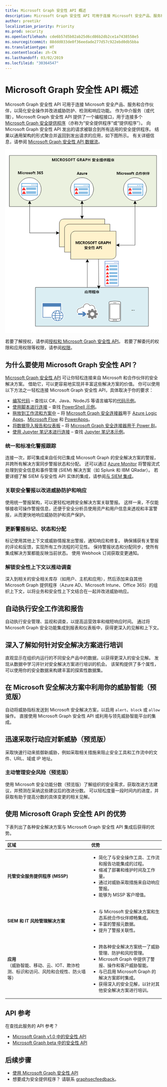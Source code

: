 ```yaml
---
title: Microsoft Graph 安全性 API 概述
description: Microsoft Graph 安全性 API 可用于连接 Microsoft 安全产品、服务和合作伙伴，以简化安全操作并改进威胁防护、检测和响应功能。 作为中介服务（或代理），Microsoft Graph 安全性 API 提供了一个编程接口，用于连接多个 Microsoft Graph 安全提供程序（亦称为“安全提供程序”或“提供程序”）。 向 Microsoft Graph 安全性 API 发出的请求被联合到所有适用的安全提供程序。 结果以通用架构的形式聚合并返回到发出请求的应用，如下图所示。 有关详细信息，请参阅“Microsoft Graph 安全性 API 数据流”。
author: preetikr
localization_priority: Priority
ms.prod: security
ms.openlocfilehash: cde6b57d5b02ab25d6cd86b2db2ce1a7438558e5
ms.sourcegitcommit: 88ddd033de0f36eedade277d57c922ebd0db5bba
ms.translationtype: HT
ms.contentlocale: zh-CN
ms.lasthandoff: 03/02/2019
ms.locfileid: "30364547"
---
```

# <a name="microsoft-graph-security-api-overview"></a>Microsoft Graph 安全性 API 概述

Microsoft Graph 安全性 API 可用于连接 Microsoft 安全产品、服务和合作伙伴，以简化安全操作并改进威胁防护、检测和响应功能。 作为中介服务（或代理），Microsoft Graph 安全性 API 提供了一个编程接口，用于连接多个 [Microsoft Graph 安全提供程序](/graph/api/resources/securityvendorinformation?view=graph-rest-1.0)（亦称为“安全提供程序”或“提供程序”）。 向 Microsoft Graph 安全性 API 发出的请求被联合到所有适用的安全提供程序。 结果以通用架构的形式聚合并返回到发出请求的应用，如下图所示。 有关详细信息，请参阅 [Microsoft Graph 安全性 API 数据流](security-dataflow.md)。

![security_overview_diagram_1.png](./images/security-overview-diagram-1.png)

若要了解授权，请参阅[授权和 Microsoft Graph 安全性 API](security-authorization.md)。 若要了解委托的权限和应用权限等权限，请参阅[权限](permissions-reference.md#security-permissions)。

## <a name="why-use-the-microsoft-graph-security-api"></a>为什么要使用 Microsoft Graph 安全性 API？

[Microsoft Graph 安全性 API](/graph/api/resources/security-api-overview?view=graph-rest-1.0) 可让你轻松连接来自 Microsoft 和合作伙伴的安全解决方案。 借助它，可以更容易地实现并丰富这些解决方案的价值。 你可以使用以下方法之一轻松连接 Microsoft Graph 安全性 API，具体取决于你的要求：

- [编写代码](https://aka.ms/graphsecuritysdk) – 查找以 C#、Java、NodeJS 等语言编写的[代码示例](https://aka.ms/graphsecurityapicode)。
- [使用脚本进行连接](https://aka.ms/graphsecuritypowershellsampleblog) – 查找 [PowerShell 示例](https://aka.ms/graphsecuritypowershellsample)。
- [拖放到工作流和方案中](https://aka.ms/graphsecurityconnectorsblogpost) – 将 [Microsoft Graph 安全连接器](https://aka.ms/graphsecurityconnectors)用于 [Azure Logic Apps](https://docs.microsoft.com/azure/logic-apps/logic-apps-overview)、[Microsoft Flow](https://flow.microsoft.com/) 和 [PowerApps](https://powerapps.microsoft.com/)。
- [将数据导入报告和仪表板](https://aka.ms/graphsecuritypowerbiconnectorblogpost) – 将 [Microsoft Graph 安全连接器用于 Power BI](https://aka.ms/graphsecuritypowerbiconnectordoc)。
- [使用 Jupyter 笔记本进行连接](https://jupyter.org/) – 查找 [Jupyter 笔记本示例](https://aka.ms/graphsecurityjupyternotebooks)。  

### <a name="unify-and-standardize-alert-tracking"></a>统一和标准化警报跟踪

连接一次，即可集成来自任何已集成 Microsoft Graph 的安全解决方案的警报，并跨所有解决方案同步警报状态和分配。 还可以通过 [Azure Monitor](https://docs.microsoft.com/zh-CN/azure/monitoring-and-diagnostics/monitor-stream-monitoring-data-event-hubs#what-can-i-do-with-the-monitoring-data-being-sent-to-my-event-hub) 将警报流式处理到安全信息和事件管理 (SIEM) 解决方案（如 Splunk 和 IBM QRadar）。 若要详细了解 SIEM 与安全性 API 实体的集成，请参阅[与 SIEM 集成](security-siemintegration.md)。

### <a name="correlate-security-alerts-to-improve-threat-protection-and-response"></a>关联安全警报以改进威胁防护和响应

使用统一警报架构，可以更轻松地跨安全解决方案关联警报。 这样一来，不仅能够接收可操作警报信息，还便于安全分析员使用资产和用户信息来透视和丰富警报，从而更快地响应威胁防护和资产保护。  

### <a name="update-alert-tags-status-and-assignments"></a>更新警报标记、状态和分配

标记使用其他上下文或威胁情报发出警报，通知响应和修复。 确保捕获有关警报的评论和反馈，实现所有工作流程的可见性。 保持警报状态和分配同步，使所有集成解决方案都能反映当前状态。 使用 Webhook 订阅获取变更通知。  

### <a name="unlock-security-context-to-drive-investigation"></a>解锁安全性上下文以推动调查

深入到相关的安全相关库存（如用户、主机和应用），然后添加来自其他 Microsoft Graph 提供程序（Azure AD、Microsoft Intune、Office 365）的组织上下文，以将业务和安全性上下文结合在一起并改进威胁响应。

## <a name="automate-security-workflows-and-reporting"></a>自动执行安全工作流和报告

自动执行安全管理、监视和调查，以提高运营效率和缩短响应时间。 通过将 Microsoft Graph 安全功能集成到报表和仪表板中，获得更深入的见解和上下文。

## <a name="get-deep-insights-to-train-security-solutions"></a>深入了解如何针对安全解决方案进行培训

直观显示在组织内运行的不同安全产品中的数据，以获得更深入的安全见解。 发现从数据中学习并针对安全解决方案进行培训的机会。 该架构提供了多个属性，可以使用你的安全数据来构建丰富的探索性数据集。

## <a name="utilize-your-threat-intelligence-in-microsoft-security-solutions-preview"></a>在 Microsoft 安全解决方案中利用你的威胁智能（预览版）

自动将威胁指标发送到 Microsoft 安全解决方案，以启用 `alert`、`block` 或 `allow` 操作。 直接使用 Microsoft Graph 安全性 API 或利用与领先威胁智能平台的集成。

## <a name="act-quickly-in-response-to-new-threats-preview"></a>迅速采取行动应对新威胁（预览版）

采取快速行动来抵御新威胁，例如采取相关措施来阻止安全工具和工作流中的文件、URL、域或 IP 地址。

### <a name="proactively-manage-security-risks-preview"></a>主动管理安全风险（预览版）

使用 Microsoft 安全功能分数（预览版）了解组织的安全需求，获取改进方法建议，并预测在采纳这些建议后的改进分数。 可以轻松度量一段时间内的进度，并获取有助于提高分数的具体变更的相关见解。

## <a name="benefits-of-using-the-microsoft-graph-security-api"></a>使用 Microsoft Graph 安全性 API 的优势

下表列出了各种安全解决方案与 Microsoft Graph 安全性 API 集成后获得的优势。  

|**区域**     | **优势**|
|:---------------|:---------|
|**托管安全服务提供程序 (MSSP)**|<ul><li>简化了与安全操作工具、工作流和报告功能集成的过程。</li> <li>缩减了部署和维护时间及工作量。</li> <li>通过对威胁采取措施来自动响应警报。</li> <li>能够为 MSSP 客户增值。</li></ul>|
|**SIEM 和 IT 风险管理解决方案**|<ul><li>与 Microsoft 安全解决方案和生态系统合作伙伴顺畅集成。</li> <li>丰富的警报元数据。</li> <li>提升了警报关联性。</li></ul>|
|**应用** <br>（威胁智能、移动、云、IOT、欺诈检测、标识和访问、风险和合规性、防火墙等）|<ul><li>跨各种安全解决方案统一了威胁管理、防护和风险管理。</li> <li>Microsoft Graph 中提供了警报、操作和客户威胁智能。</li> <li>与已启用 Microsoft Graph 的解决方案即时集成。</li> <li>获得深入的安全见解，以针对其他安全解决方案进行培训。</li> </ul>|

## <a name="api-reference"></a>API 参考
在查找此服务的 API 参考？

- [Microsoft Graph v1.0 中的安全性 API](/graph/api/resources/security-api-overview?view=graph-rest-1.0)
- [Microsoft Graph beta 中的安全性 API](/graph/api/resources/security-api-overview?view=graph-rest-beta)

## <a name="next-steps"></a>后续步骤

- [使用 Microsoft Graph 安全性 API](/graph/api/resources/security-api-overview?view=graph-rest-1.0)
- 想要成为安全提供程序？ 请联系 [graphsecfeedback](mailto:graphsecfeedback@microsoft.com)。
